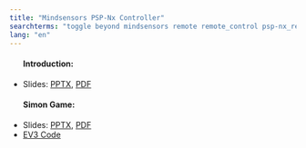 ```yaml
---
title: "Mindsensors PSP-Nx Controller"
searchterms: "toggle beyond mindsensors remote remote_control psp-nx_remote psp_controller psp-nx_controller simon simon_game ev3_simon mindsensors_psp-nx_controller"
lang: "en"
---
```

<ul>
<h4>Introduction:</h4>

 <li class="ng-binding">Slides:
 <a href="ProgrammingLessons/beyond/PSP-NxController (rom).pptx">PPTX</a>,
 <a href="ProgrammingLessons/beyond/PSP-NxController (rom).pdf">PDF</a>
 </li> </ul>
 <ul>
 <h4>Simon Game:</h4>
 <li class="ng-binding">Slides:
 <a href="ProgrammingLessons/beyond/PSP-NxSimon (rom).pptx">PPTX</a>,
 <a href="ProgrammingLessons/beyond/PSP-NxSimon (rom).pdf">PDF</a>
 </li><li> <a download="PSP-NxSimon.ev3" href="ProgrammingLessons/beyond/PSP-NxSimon.ev3" type="application/ev3">EV3 Code</a>
 </li>
 </ul>
